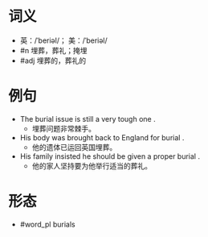 # 词义
- 英：/ˈberiəl/； 美：/ˈberiəl/
- #n 埋葬，葬礼；掩埋
- #adj 埋葬的，葬礼的
# 例句
- The burial issue is still a very tough one .
	- 埋葬问题非常棘手。
- His body was brought back to England for burial .
	- 他的遗体已运回英国埋葬。
- His family insisted he should be given a proper burial .
	- 他的家人坚持要为他举行适当的葬礼。
# 形态
- #word_pl burials

